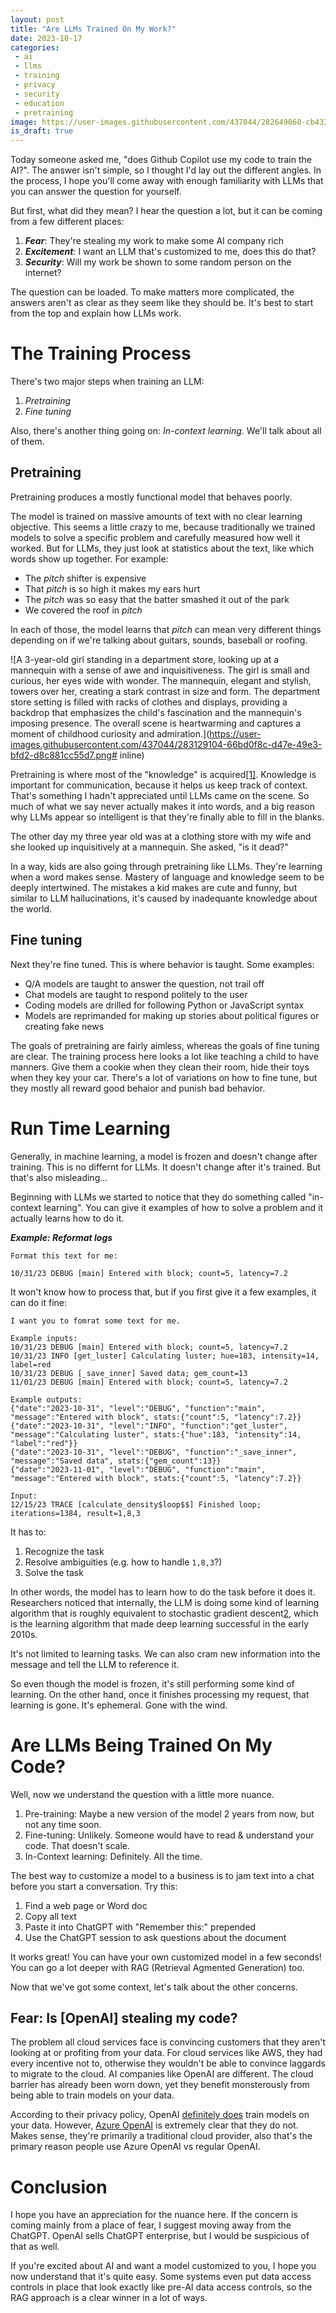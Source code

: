 ```yaml
---
layout: post
title: "Are LLMs Trained On My Work?"
date: 2023-10-17
categories:
 - ai
 - llms
 - training
 - privacy
 - security
 - education
 - pretraining
image: https://user-images.githubusercontent.com/437044/282649060-cb4335bb-ea42-41b6-9914-15901573cc63.png
is_draft: true
---
```


Today someone asked me, "does Github Copilot use my code to train the AI?". The answer isn't simple,
so I thought I'd lay out the different angles. In the process, I hope you'll come away with
enough familiarity with LLMs that you can answer the question for yourself.

But first, what did they mean? I hear the question a lot, but it can be coming from a few different
places:

1. _**Fear**_: They're stealing my work to make some AI company rich
2. _**Excitement**_: I want an LLM that's customized to me, does this do that?
3. _**Security**_: Will my work be shown to some random person on the internet?

The question can be loaded. To make matters more complicated, the answers aren't as clear as they seem
like they should be. It's best to start from the top and explain how LLMs work.


# The Training Process
There's two major steps when training an LLM:

1. _Pretraining_
2. _Fine tuning_

Also, there's another thing going on: _In-context learning_. We'll talk about all of them.

## Pretraining
Pretraining produces a mostly functional model that behaves poorly.

The model is trained on massive amounts of text with no clear learning objective. This seems
a little crazy to me, because traditionally we trained models to solve a specific problem and
carefully measured how well it worked. But for LLMs, they just look at statistics about the
text, like which words show up together. For example:

* The *pitch* shifter is expensive
* That *pitch* is so high it makes my ears hurt
* The *pitch* was so easy that the batter smashed it out of the park
* We covered the roof in *pitch*

In each of those, the model learns that *pitch* can mean very different things depending on if we're
talking about guitars, sounds, baseball or roofing.

![A 3-year-old girl standing in a department store, looking up at a mannequin with a sense of awe and inquisitiveness. The girl is small and curious, her eyes wide with wonder. The mannequin, elegant and stylish, towers over her, creating a stark contrast in size and form. The department store setting is filled with racks of clothes and displays, providing a backdrop that emphasizes the child's fascination and the mannequin's imposing presence. The overall scene is heartwarming and captures a moment of childhood curiosity and admiration.](https://user-images.githubusercontent.com/437044/283129104-66bd0f8c-d47e-49e3-bfd2-d8c881cc55d7.png# inline)

Pretraining is where most of the "knowledge" is acquired[[1]][knowledge]. Knowledge is important for
communication, because it helps us keep track of context. That's something I hadn't appreciated until
LLMs came on the scene. So much of what we say never actually makes it into words, and a big
reason why LLMs appear so intelligent is that they're finally able to fill in the blanks.

The other day my three year old was at a clothing store with my wife and she looked up inquisitively
at a mannequin. She asked, "is it dead?"

In a way, kids are also going through pretraining like LLMs. They're learning when a word makes sense.
Mastery of language and knowledge seem to be deeply intertwined. The mistakes a kid makes are
cute and funny, but similar to LLM hallucinations, it's caused by inadequante knowledge about the world.


## Fine tuning
Next they're fine tuned. This is where behavior is taught. Some examples:

* Q/A models are taught to answer the question, not trail off
* Chat models are taught to respond politely to the user
* Coding models are drilled for following Python or JavaScript syntax
* Models are reprimanded for making up stories about political figures or creating fake news

The goals of pretraining are fairly aimless, whereas the goals of fine tuning are clear.
The training process here looks a lot like teaching a child to have manners. Give them a cookie when 
they clean their room, hide their toys when they key your car. There's a lot of variations on how to
fine tune, but they mostly all reward good behaior and punish bad behavior.


# Run Time Learning
Generally, in machine learning, a model is frozen and doesn't change after training. This is no differnt
for LLMs. It doesn't change after it's trained. But that's also misleading...

Beginning with LLMs we started to notice that they do something called "in-context learning". You
can give it examples of how to solve a problem and it actually learns how to do it.

_**Example: Reformat logs**_

```
Format this text for me:

10/31/23 DEBUG [main] Entered with block; count=5, latency=7.2
```

It won't know how to process that, but if you first give it a few examples, it can do it fine:

```
I want you to fomrat some text for me.

Example inputs:
10/31/23 DEBUG [main] Entered with block; count=5, latency=7.2
10/31/23 INFO [get_luster] Calculating luster; hue=183, intensity=14, label=red
10/31/23 DEBUG [_save_inner] Saved data; gem_count=13 
11/01/23 DEBUG [main] Entered with block; count=5, latency=7.2

Example outputs:
{"date":"2023-10-31", "level":"DEBUG", "function":"main", "message":"Entered with block", stats:{"count":5, "latency":7.2}}
{"date":"2023-10-31", "level":"INFO", "function":"get_luster", "message":"Calculating luster", stats:{"hue":183, "intensity":14, "label":"red"}}
{"date":"2023-10-31", "level":"DEBUG", "function":"_save_inner", "message":"Saved data", stats:{"gem_count":13}}
{"date":"2023-11-01", "level":"DEBUG", "function":"main", "message":"Entered with block", stats:{"count":5, "latency":7.2}}

Input:
12/15/23 TRACE [calculate_density$loop$$] Finished loop; iterations=1384, result=1,8,3
```

It has to:

1. Recognize the task
2. Resolve ambiguities (e.g. how to handle `1,8,3`?)
3. Solve the task

In other words, the model has to learn how to do the task before it does it. Researchers noticed that
internally, the LLM is doing some kind of learning algorithm that is roughly equivalent to stochastic gradient
descent[2][SGD], which is the learning algorithm that made deep learning successful in the early 2010s.

It's not limited to learning tasks. We can also cram new information into the message and tell the LLM
to reference it.

So even though the model is frozen, it's still performing some kind of learning. On the other hand, once
it finishes processing my request, that learning is gone. It's ephemeral. Gone with the wind.


# Are LLMs Being Trained On My Code?
Well, now we understand the question with a little more nuance.

1. Pre-training: Maybe a new version of the model 2 years from now, but not any time soon.
2. Fine-tuning: Unlikely. Someone would have to read & understand your code. That doesn't scale.
3. In-Context learning: Definitely. All the time.

The best way to customize a model to a business is to jam text into a chat before you start a conversation.
Try this:

1. Find a web page or Word doc
2. Copy all text
3. Paste it into ChatGPT with "Remember this:" prepended
4. Use the ChatGPT session to ask questions about the document

It works great! You can have your own customized model in a few seconds! You can go a lot deeper with 
RAG (Retrieval Agmented Generation) too.

Now that we've got some context, let's talk about the other concerns.


## Fear: Is [OpenAI] stealing my code?
The problem all cloud services face is convincing customers that they aren't looking at or profiting from your data.
For cloud services like AWS, they had every incentive not to, otherwise they wouldn't 
be able to convince laggards to migrate to the cloud. AI companies like OpenAI are different. The
cloud barrier has already been worn down, yet they benefit monsterously from being able to train models
on your data. 

According to their privacy policy, OpenAI [definitely does][policy] train models on your data. However,
[Azure OpenAI][azure] is extremely clear that they do not. Makes sense, they're primarily a
traditional cloud provider, also that's the primary reason people use Azure OpenAI vs regular OpenAI.



# Conclusion
I hope you have an appreciation for the nuance here. If the concern is coming
mainly from a place of fear, I suggest moving away from the ChatGPT. OpenAI sells
ChatGPT enterprise, but I would be suspicious of that as well. 

If you're excited about AI and want a model customized to you, I hope you 
now understand that it's quite easy. Some systems even put data access controls 
in place that look exactly like pre-AI data access controls, so the RAG approach 
is a clear winner in a lot of ways.


 [knowledge]:https://arxiv.org/abs/2305.01651
 [SGD]: https://arxiv.org/abs/2212.07677
 [policy]: https://openai.com/policies/privacy-policy
 [azure]: https://learn.microsoft.com/en-us/legal/cognitive-services/openai/data-privacy
